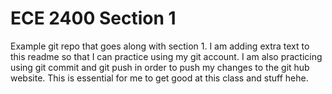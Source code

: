 
ECE 2400 Section 1
==========================================================================

Example git repo that goes along with section 1.
I am adding extra text to this readme so that I can practice using my git account.
I am also practicing using git commit and git push in order to push my changes to the git
hub website. This is essential for me to get good at this class and stuff hehe.